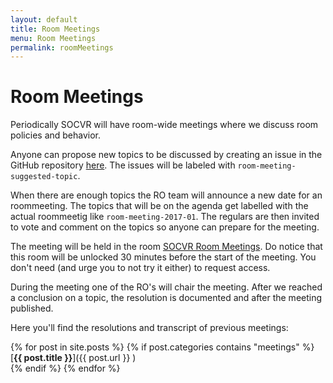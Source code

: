 ```yaml
---
layout: default
title: Room Meetings
menu: Room Meetings
permalink: roomMeetings
---
```



# Room Meetings

Periodically SOCVR will have room-wide meetings where we discuss room policies and behavior. 

Anyone can propose new topics to be discussed by creating an issue in the GitHub repository [here](https://github.com/SO-Close-Vote-Reviewers/SO-Close-Vote-Reviewers.github.io/issues). The issues will be labeled with `room-meeting-suggested-topic`. 

When there are enough topics the RO team will announce a new date for an roommeeting. The topics that will be on the agenda get labelled with the actual roommeetig like `room-meeting-2017-01`. The regulars are then invited to vote and comment on the topics so anyone can prepare for the meeting.

The meeting will be held in the room [SOCVR Room Meetings](https://chat.stackoverflow.com/rooms/108179/socvr-room-meetings). Do notice that this room will be unlocked 30 minutes before the start of the meeting. You don't need (and urge you to not try it either) to request access.

During the meeting one of the RO's will chair the meeting. After we reached a conclusion on a topic, the resolution is documented and after the meeting published.

Here you'll find  the resolutions and transcript of previous meetings:

{% for post in site.posts %}
  {% if post.categories contains "meetings" %}
[**{{ post.title }}**]({{ post.url }} )   
  {% endif %}
{% endfor %} 

